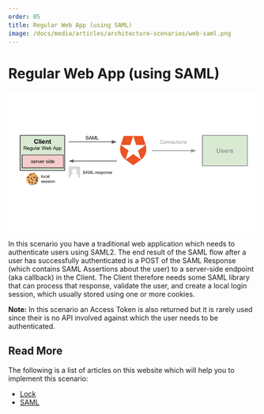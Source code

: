 ```yaml
---
order: 05
title: Regular Web App (using SAML)
image: /docs/media/articles/architecture-scenarios/web-saml.png
---
```


# Regular Web App (using SAML)

![](/media/articles/architecture-scenarios/web-saml.png)

In this scenario you have a traditional web application which needs to authenticate users using SAML2. The end result of the SAML flow after a user has successfully authenticated is a POST of the SAML Response (which contains SAML Assertions about the user) to a server-side endpoint (aka callback) in the Client. The Client therefore needs some SAML library that can process that response, validate the user, and create a local login session, which usually stored using one or more cookies.

**Note:** In this scenario an Access Token is also returned but it is rarely used since their is no API involved against which the user needs to be authenticated.

## Read More

The following is a list of articles on this website which will help you to implement this scenario:

* [Lock](https://auth0.com/docs/libraries/lock)
* [SAML](https://auth0.com/docs/saml-configuration)

